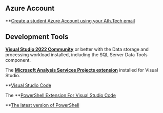 ## Azure Account
**[Create a student Azure Account using your Ath.Tech email](https://azure.microsoft.com/en-us/free/students/)


## Development Tools
**[Visual Studio 2022 Community](https://docs.microsoft.com/en-us/visualstudio/releases/2019/release-notes)**  or better with the Data storage and processing workload installed, including the SQL Server Data Tools component. 

The **[Microsoft Analysis Services Projects extension](https://marketplace.visualstudio.com/items?itemName=ProBITools.MicrosoftAnalysisServicesModelingProjects)** installed for Visual Studio.

**[Visual Studio Code](https://code.visualstudio.com/)

The **[PowerShell Extension For Visual Studio Code](https://code.visualstudio.com/docs/languages/powershell)

**[The latest version of PowerShell](https://apps.microsoft.com/store/detail/powershell/9MZ1SNWT0N5D?hl=en-us&gl=us)
